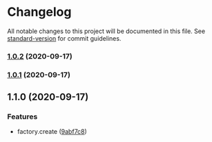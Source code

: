# Changelog

All notable changes to this project will be documented in this file. See [standard-version](https://github.com/conventional-changelog/standard-version) for commit guidelines.

### [1.0.2](https://github.com/niallpaterson/factory.create/compare/v1.0.1...v1.0.2) (2020-09-17)

### [1.0.1](https://github.com/niallpaterson/factory.create/compare/v1.0.0...v1.0.1) (2020-09-17)

## 1.1.0 (2020-09-17)


### Features

* factory.create ([9abf7c8](https://github.com/niallpaterson/factory.create/commit/9abf7c85aeb0329117685558c5d31ecd1061860c))
